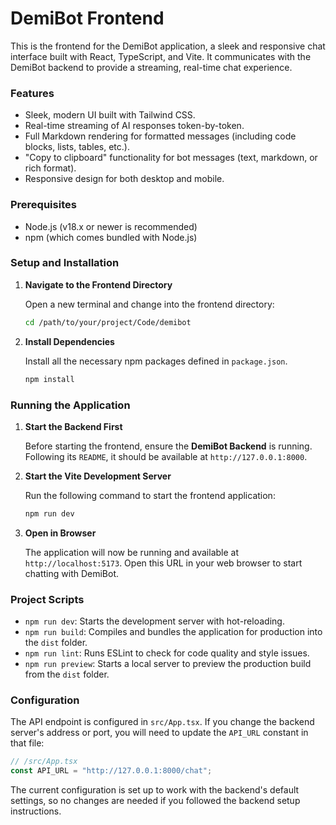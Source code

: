 # DemiBot Frontend

This is the frontend for the DemiBot application, a sleek and responsive chat interface built with React, TypeScript, and Vite. It communicates with the DemiBot backend to provide a streaming, real-time chat experience.

### Features

*   Sleek, modern UI built with Tailwind CSS.
*   Real-time streaming of AI responses token-by-token.
*   Full Markdown rendering for formatted messages (including code blocks, lists, tables, etc.).
*   "Copy to clipboard" functionality for bot messages (text, markdown, or rich format).
*   Responsive design for both desktop and mobile.

### Prerequisites

*   Node.js (v18.x or newer is recommended)
*   npm (which comes bundled with Node.js)

### Setup and Installation

1.  **Navigate to the Frontend Directory**

    Open a new terminal and change into the frontend directory:
    ```bash
    cd /path/to/your/project/Code/demibot
    ```

2.  **Install Dependencies**

    Install all the necessary npm packages defined in `package.json`.
    ```bash
    npm install
    ```

### Running the Application

1.  **Start the Backend First**

    Before starting the frontend, ensure the **DemiBot Backend** is running. Following its `README`, it should be available at `http://127.0.0.1:8000`.

2.  **Start the Vite Development Server**

    Run the following command to start the frontend application:
    ```bash
    npm run dev
    ```

3.  **Open in Browser**

    The application will now be running and available at `http://localhost:5173`. Open this URL in your web browser to start chatting with DemiBot.

### Project Scripts

*   `npm run dev`: Starts the development server with hot-reloading.
*   `npm run build`: Compiles and bundles the application for production into the `dist` folder.
*   `npm run lint`: Runs ESLint to check for code quality and style issues.
*   `npm run preview`: Starts a local server to preview the production build from the `dist` folder.

### Configuration

The API endpoint is configured in `src/App.tsx`. If you change the backend server's address or port, you will need to update the `API_URL` constant in that file:

```typescript
// /src/App.tsx
const API_URL = "http://127.0.0.1:8000/chat";
```
The current configuration is set up to work with the backend's default settings, so no changes are needed if you followed the backend setup instructions.